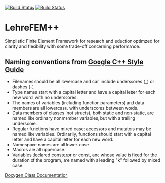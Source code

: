 [![Build Status](https://travis-ci.org/craffael/lehrfempp.svg?branch=master)](https://travis-ci.org/craffael/lehrfempp)
[![Build Status](https://ci.appveyor.com/api/projects/status/github/craffael/lehrfempp)](https://ci.appveyor.com/project/craffael/lehrfempp)

# LehreFEM++
Simplistic Finite Element Framework for research and eduction optimzed for clarity and flexibility with some trade-off concerning performance.

## Naming conventions from [Google C++ Style Guide](https://google.github.io/styleguide/cppguide.html#Naming)
* Filenames should be all lowercase and can include underscores (_) or dashes (-).
* Type names start with a capital letter and have a capital letter for each new word, with no underscores.
* The names of variables (including function parameters) and data members are all lowercase, with underscores between words.
* Data members of classes (not structs), both static and non-static, are named like ordinary nonmember variables, but with a trailing underscore.
* Regular functions have mixed case; accessors and mutators may be named like variables. Ordinarily, functions should start with a capital letter and have a capital letter for each new word.
* Namespace names are all lower-case.
* Macros are all uppercase.
* Variables declared constexpr or const, and whose value is fixed for the duration of the program, are named with a leading "k" followed by mixed case.

[Doxygen Class Documentation](https://craffael.github.io/lehrfempp)
